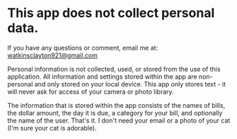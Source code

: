 # This app does not collect personal data.

If you have any questions or comment, email me at: watkinsclayton921@gmail.com

Personal information is not collected, used, or stored from the use of this application. All information and settings stored within the app are non-personal and only stored on your local device. This app only stores text - it will never ask for access of your camera or photo library.

The information that is stored within the app consists of the names of bills, the dollar amount, the day it is due, a category for your bill, and optionally the name of the user. That's it. I don't need your email or a photo of your cat (I'm sure your cat is adorable).
